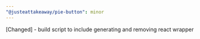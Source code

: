 ```yaml
---
"@justeattakeaway/pie-button": minor
---
```


[Changed] - build script to include generating and removing react wrapper

